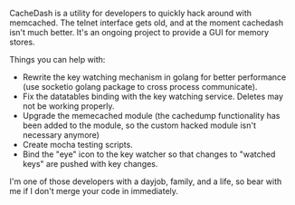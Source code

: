 CacheDash is a utility for developers to quickly hack around with memcached. The telnet interface gets old, and at the moment cachedash isn't much better. It's an ongoing project to provide a GUI for memory stores. 

Things you can help with:

- Rewrite the key watching mechanism in golang for better performance (use socketio golang package to cross process communicate).
- Fix the datatables binding with the key watching service. Deletes may not be working properly.
- Upgrade the memecached module (the cachedump functionality has been added to the module, so the custom hacked module isn't necessary anymore)
- Create mocha testing scripts.
- Bind the "eye" icon to the key watcher so that changes to "watched keys" are pushed with key changes. 

I'm one of those developers with a dayjob, family, and a life, so bear with me if I don't merge your code in immediately. 
